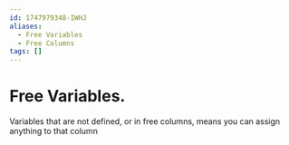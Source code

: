 ```yaml
---
id: 1747979348-IWHJ
aliases:
  - Free Variables
  - Free Columns
tags: []
---
```


# Free Variables.
Variables that are not defined, or in free columns, means you can assign anything to that column
